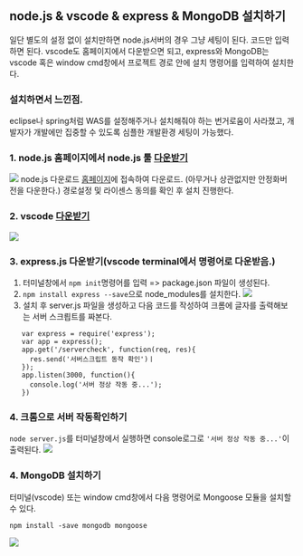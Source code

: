 ## node.js & vscode & express  & MongoDB 설치하기
일단 별도의 설정 없이 설치만하면 node.js서버의 경우 그냥 세팅이 된다. 코드만 입력하면 된다. vscode도 홈페이지에서 다운받으면 되고, express와 MongoDB는 vscode 혹은 window cmd창에서 프로젝트 경로 안에 설치 명령어를 입력하여 설치한다.

### 설치하면서 느낀점.
eclipse나 spring처럼 WAS를 설정해주거나 설치해줘야 하는 번거로움이 사라졌고, 개발자가 개발에만 집중할 수 있도록 심플한 개발환경 세팅이 가능했다.


### 1. node.js 홈페이지에서 node.js 툴 [다운받기](https://nodejs.org/en/)
![](https://user-images.githubusercontent.com/42515875/61799507-34f6d680-ae66-11e9-9248-5efa2fcfa501.png)
node.js 다운로드 [홈페이지](https://nodejs.org/en/)에 접속하여 다운로드. (아무거나 상관없지만 안정화버전을 다운한다.)
경로설정 및 라이센스 동의를 확인 후 설치 진행한다.

### 2. vscode [다운받기](https://code.visualstudio.com/)
![](https://user-images.githubusercontent.com/42515875/61799774-aa62a700-ae66-11e9-87ae-0ef994b73494.png)

### 3. express.js 다운받기(vscode terminal에서 명령어로 다운받음.)
  1) 터미널창에서 ```npm init```명령어를 입력 => package.json 파일이 생성된다.
  2) ```npm install express --save```으로 node_modules를 설치한다.
  ![](https://user-images.githubusercontent.com/42515875/61801620-0b3fae80-ae6a-11e9-9966-02697e290086.png)
  3) 설치 후 server.js 파일을 생성하고 다음 코드를 작성하여 크롬에 글자를 출력해보는 서버 스크릡트를 짜본다.
    
 ``` 
    var express = require('express');
    var app = express();
    app.get('/servercheck', function(req, res){
      res.send('서버스크립트 동작 확인')ㅣ
    });
    app.listen(3000, function(){
      console.log('서버 정상 작동 중...');
    })   
 ```

### 4. 크롬으로 서버 작동확인하기
```node server.js```를 터미널창에서 실행하면 console로그로 ```'서버 정상 작동 중...'```이 출력된다.
![](https://user-images.githubusercontent.com/42515875/61801622-0bd84500-ae6a-11e9-9ff5-98e2e34c80b6.png)


### 4. MongoDB 설치하기
터미널(vscode) 또는 window cmd창에서 다음 명령어로 Mongoose 모듈을 설치할 수 있다.


```npm install -save mongodb mongoose```


![](https://user-images.githubusercontent.com/42515875/61801619-0b3fae80-ae6a-11e9-95f0-2c66c2579af1.png)


